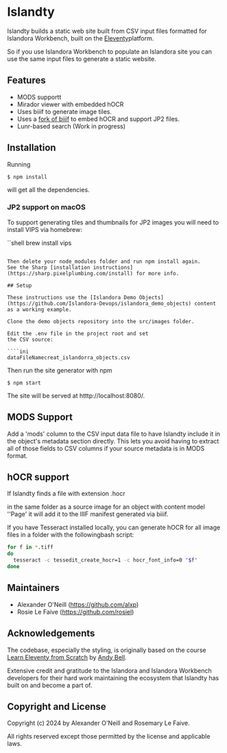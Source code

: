 # Islandty

Islandty builds a static web site built from CSV input files formatted for Islandora Workbench, built on the
[Eleventy](https://www.11ty.dev)platform.

So if you use Islandora Workbench to populate an Islandora site
you can use the same input files to generate a static website.

## Features

- MODS supportt
- Mirador viewer with embedded hOCR
- Uses biiif to generate image tiles.
- Uses a [fork of biiif](https://github.com/alxp/biiif) to embed hOCR and support JP2 files.
- Lunr-based search (Work in progress)


## Installation

Running


```shell
$ npm install
```

will get all the dependencies.

### JP2 support on macOS

To support generating tiles and thumbnails for JP2 images
you will need to install VIPS via homebrew:

``shell
brew install vips
```

Then delete your node_modules folder and run npm install again.
See the Sharp [installation instructions](https://sharp.pixelplumbing.com/install) for more info.

## Setup

These instructions use the [Islandora Demo Objects](https://github.com/Islandora-Devops/islandora_demo_objects) content as a working example.

Clone the demo objects repository into the src/images folder.

Edit the .env file in the project root and set
the CSV source:

````ini
dataFileNamecreat_islandorra_objects.csv
```

Then run the site generator with npm

```shell
$ npm start
```

The site will be served at htttp://localhost:8080/.

## MODS Support

Add a 'mods' column to the CSV input data file
to have Islandty include it in the
object's metadata section directly. This lets you avoid
having to extract all of those fields
to CSV columns if your source metadata is in MODS format.

## hOCR support

If Islandty finds a file with extension .hocr

in the same folder as a source image for an
object with content model ''Page' it will
add it to the IIIF manifest generated via biiif.

If you have Tesseract installed locally, you can generate hOCR
for all image files in a folder with the followingbash script:

```bash
for f in *.tiff
do
  tesseract -c tessedit_create_hocr=1 -c hocr_font_info=0 "$f"
done
```

## Maintainers

- Alexander O'Neill (https://github.com/alxp)
- Rosie Le Faive (https://github.com/rosiel)

## Acknowledgements

The codebase, especially the styling, is originally based on the course
[Learn Eleventy from Scratch](https://learneleventyfromscratch.com) by [Andy Bell](https://piccalil.li).

Extensive credit and gratitude to the Islandora and Islandora Workbench developers for their hard work maintaining the ecosystem
that Islandty has built on and become a part of.

## Copyright and License

Copyright (c) 2024 by Alexander O'Neill and Rosemary Le Faive.

All rights reserved except those permitted by the license and applicable laws.
